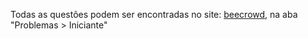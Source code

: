Todas as questões podem ser encontradas no site: [beecrowd](https://judge.beecrowd.com/pt), na aba "Problemas > Iniciante"



